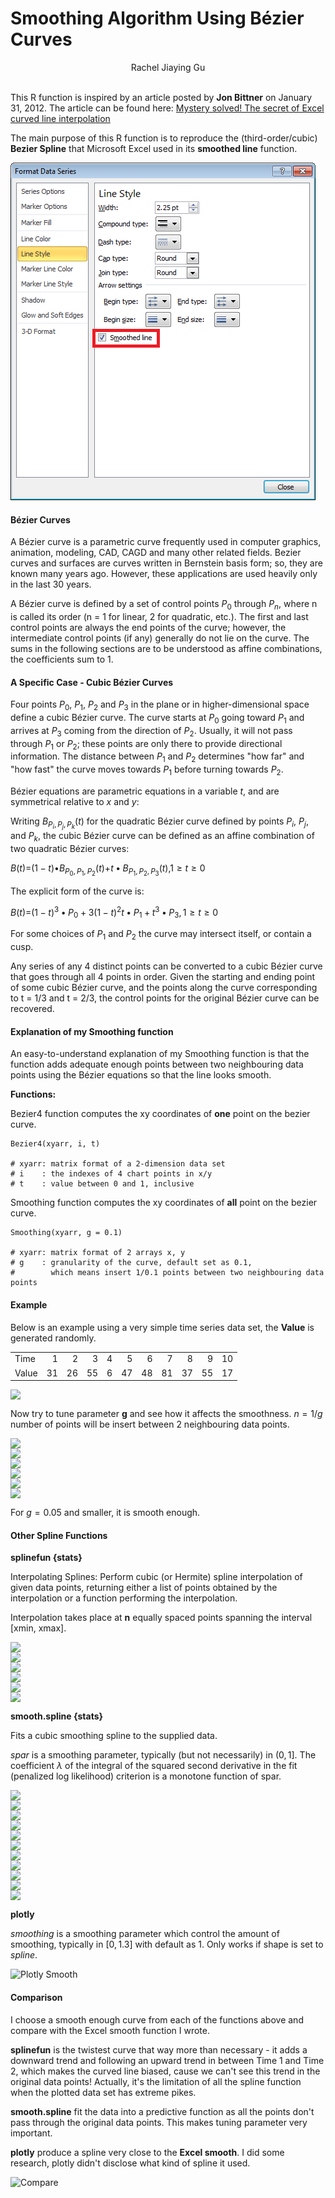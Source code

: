 Smoothing Algorithm Using Bézier Curves
================

<center>
Rachel Jiaying Gu
</center>
</br>

This R function is inspired by an article posted by **Jon Bittner** on January 31, 2012.
The article can be found here: [Mystery solved! The secret of Excel curved line interpolation](https://blog.splitwise.com/2012/01/31/mystery-solved-the-secret-of-excel-curved-line-interpolation/)

The main purpose of this R function is to reproduce the (third-order/cubic) **Bezier Spline** that Microsoft Excel used in its **smoothed line** function.

![Excel Smooth](\img\excel%20smooth.png)

#### Bézier Curves

A Bézier curve is a parametric curve frequently used in computer graphics, animation, modeling, CAD, CAGD and many other related fields. Bezier curves and surfaces are curves written in Bernstein basis form; so, they are known many years ago. However, these applications are used heavily only in the last 30 years.

A Bézier curve is defined by a set of control points *P*<sub>0</sub> through *P*<sub>*n*</sub>, where n is called its order (n = 1 for linear, 2 for quadratic, etc.). The first and last control points are always the end points of the curve; however, the intermediate control points (if any) generally do not lie on the curve. The sums in the following sections are to be understood as affine combinations, the coefficients sum to 1.

#### A Specific Case - Cubic Bézier Curves

Four points *P*<sub>0</sub>, *P*<sub>1</sub>, *P*<sub>2</sub> and *P*<sub>3</sub> in the plane or in higher-dimensional space define a cubic Bézier curve. The curve starts at *P*<sub>0</sub> going toward *P*<sub>1</sub> and arrives at *P*<sub>3</sub> coming from the direction of *P*<sub>2</sub>. Usually, it will not pass through *P*<sub>1</sub> or *P*<sub>2</sub>; these points are only there to provide directional information. The distance between *P*<sub>1</sub> and *P*<sub>2</sub> determines "how far" and "how fast" the curve moves towards *P*<sub>1</sub> before turning towards *P*<sub>2</sub>.

Bézier equations are parametric equations in a variable *t*, and are symmetrical relative to *x* and *y*:

Writing *B*<sub>*P*<sub>*i*</sub>, *P*<sub>*j*</sub>, *P*<sub>*k*</sub></sub>(*t*) for the quadratic Bézier curve defined by points *P*<sub>*i*</sub>, *P*<sub>*j*</sub>, and *P*<sub>*k*</sub>, the cubic Bézier curve can be defined as an affine combination of two quadratic Bézier curves:

*B*(*t*)=(1 − *t*)•*B*<sub>*P*<sub>0</sub>, *P*<sub>1</sub>, *P*<sub>2</sub></sub>(*t*)+*t* • *B*<sub>*P*<sub>1</sub>, *P*<sub>2</sub>, *P*<sub>3</sub></sub>(*t*),1 ≥ *t* ≥ 0

The explicit form of the curve is:

*B*(*t*)=(1 − *t*)<sup>3</sup> • *P*<sub>0</sub> + 3(1 − *t*)<sup>2</sup>*t* • *P*<sub>1</sub> + *t*<sup>3</sup> • *P*<sub>3</sub>, 1 ≥ *t* ≥ 0

For some choices of *P*<sub>1</sub> and *P*<sub>2</sub> the curve may intersect itself, or contain a cusp.

Any series of any 4 distinct points can be converted to a cubic Bézier curve that goes through all 4 points in order. Given the starting and ending point of some cubic Bézier curve, and the points along the curve corresponding to t = 1/3 and t = 2/3, the control points for the original Bézier curve can be recovered.

#### Explanation of my Smoothing function

An easy-to-understand explanation of my Smoothing function is that the function adds adequate enough points between two neighbouring data points using the Bézier equations so that the line looks smooth.

**Functions:**

Bezier4 function computes the xy coordinates of **one** point on the bezier curve.

    Bezier4(xyarr, i, t)

    # xyarr: matrix format of a 2-dimension data set
    # i    : the indexes of 4 chart points in x/y
    # t    : value between 0 and 1, inclusive

Smoothing function computes the xy coordinates of **all** point on the bezier curve.

    Smoothing(xyarr, g = 0.1)

    # xyarr: matrix format of 2 arrays x, y
    # g    : granularity of the curve, default set as 0.1, 
    #        which means insert 1/0.1 points between two neighbouring data points

#### Example

Below is an example using a very simple time series data set, the **Value** is generated randomly.

|       |     |     |     |     |     |     |     |     |     |     |
|:------|----:|----:|----:|----:|----:|----:|----:|----:|----:|----:|
| Time  |    1|    2|    3|    4|    5|    6|    7|    8|    9|   10|
| Value |   31|   26|   55|    6|   47|   48|   81|   37|   55|   17|

<img src="Smoothing_Algorithm_Using_Bézier_Curves_files/figure-markdown_github-ascii_identifiers/unnamed-chunk-1-1.png" style="display: block; margin: auto;" />

Now try to tune parameter **g** and see how it affects the smoothness. *n* = 1/*g* number of points will be insert between 2 neighbouring data points.

<img src="Smoothing_Algorithm_Using_Bézier_Curves_files/figure-markdown_github-ascii_identifiers/unnamed-chunk-2-1.png" style="display: block; margin: auto;" /><img src="Smoothing_Algorithm_Using_Bézier_Curves_files/figure-markdown_github-ascii_identifiers/unnamed-chunk-2-2.png" style="display: block; margin: auto;" /><img src="Smoothing_Algorithm_Using_Bézier_Curves_files/figure-markdown_github-ascii_identifiers/unnamed-chunk-2-3.png" style="display: block; margin: auto;" /><img src="Smoothing_Algorithm_Using_Bézier_Curves_files/figure-markdown_github-ascii_identifiers/unnamed-chunk-2-4.png" style="display: block; margin: auto;" /><img src="Smoothing_Algorithm_Using_Bézier_Curves_files/figure-markdown_github-ascii_identifiers/unnamed-chunk-2-5.png" style="display: block; margin: auto;" /><img src="Smoothing_Algorithm_Using_Bézier_Curves_files/figure-markdown_github-ascii_identifiers/unnamed-chunk-2-6.png" style="display: block; margin: auto;" />

For *g* = 0.05 and smaller, it is smooth enough.

#### Other Spline Functions

**splinefun {stats}**

Interpolating Splines: Perform cubic (or Hermite) spline interpolation of given data points, returning either a list of points obtained by the interpolation or a function performing the interpolation.

Interpolation takes place at **n** equally spaced points spanning the interval \[xmin, xmax\].

<img src="Smoothing_Algorithm_Using_Bézier_Curves_files/figure-markdown_github-ascii_identifiers/unnamed-chunk-3-1.png" style="display: block; margin: auto;" /><img src="Smoothing_Algorithm_Using_Bézier_Curves_files/figure-markdown_github-ascii_identifiers/unnamed-chunk-3-2.png" style="display: block; margin: auto;" /><img src="Smoothing_Algorithm_Using_Bézier_Curves_files/figure-markdown_github-ascii_identifiers/unnamed-chunk-3-3.png" style="display: block; margin: auto;" /><img src="Smoothing_Algorithm_Using_Bézier_Curves_files/figure-markdown_github-ascii_identifiers/unnamed-chunk-3-4.png" style="display: block; margin: auto;" /><img src="Smoothing_Algorithm_Using_Bézier_Curves_files/figure-markdown_github-ascii_identifiers/unnamed-chunk-3-5.png" style="display: block; margin: auto;" /><img src="Smoothing_Algorithm_Using_Bézier_Curves_files/figure-markdown_github-ascii_identifiers/unnamed-chunk-3-6.png" style="display: block; margin: auto;" />

**smooth.spline {stats}**

Fits a cubic smoothing spline to the supplied data.

*spar* is a smoothing parameter, typically (but not necessarily) in (0, 1\]. The coefficient *λ* of the integral of the squared second derivative in the fit (penalized log likelihood) criterion is a monotone function of spar.

<img src="Smoothing_Algorithm_Using_Bézier_Curves_files/figure-markdown_github-ascii_identifiers/unnamed-chunk-4-1.png" style="display: block; margin: auto;" /><img src="Smoothing_Algorithm_Using_Bézier_Curves_files/figure-markdown_github-ascii_identifiers/unnamed-chunk-4-2.png" style="display: block; margin: auto;" /><img src="Smoothing_Algorithm_Using_Bézier_Curves_files/figure-markdown_github-ascii_identifiers/unnamed-chunk-4-3.png" style="display: block; margin: auto;" /><img src="Smoothing_Algorithm_Using_Bézier_Curves_files/figure-markdown_github-ascii_identifiers/unnamed-chunk-4-4.png" style="display: block; margin: auto;" /><img src="Smoothing_Algorithm_Using_Bézier_Curves_files/figure-markdown_github-ascii_identifiers/unnamed-chunk-4-5.png" style="display: block; margin: auto;" /><img src="Smoothing_Algorithm_Using_Bézier_Curves_files/figure-markdown_github-ascii_identifiers/unnamed-chunk-4-6.png" style="display: block; margin: auto;" /><img src="Smoothing_Algorithm_Using_Bézier_Curves_files/figure-markdown_github-ascii_identifiers/unnamed-chunk-4-7.png" style="display: block; margin: auto;" /><img src="Smoothing_Algorithm_Using_Bézier_Curves_files/figure-markdown_github-ascii_identifiers/unnamed-chunk-4-8.png" style="display: block; margin: auto;" /><img src="Smoothing_Algorithm_Using_Bézier_Curves_files/figure-markdown_github-ascii_identifiers/unnamed-chunk-4-9.png" style="display: block; margin: auto;" /><img src="Smoothing_Algorithm_Using_Bézier_Curves_files/figure-markdown_github-ascii_identifiers/unnamed-chunk-4-10.png" style="display: block; margin: auto;" /><img src="Smoothing_Algorithm_Using_Bézier_Curves_files/figure-markdown_github-ascii_identifiers/unnamed-chunk-4-11.png" style="display: block; margin: auto;" />

**plotly**

*smoothing* is a smoothing parameter which control the amount of smoothing, typically in \[0, 1.3\] with default as 1. Only works if shape is set to *spline*.

![Plotly Smooth](plotly%20smooth.png)

#### Comparison

I choose a smooth enough curve from each of the functions above and compare with the Excel smooth function I wrote.

**splinefun** is the twistest curve that way more than necessary - it adds a downward trend and following an upward trend in between Time 1 and Time 2, which makes the curved line biased, cause we can't see this trend in the original data points! Actually, it's the limitation of all the spline function when the plotted data set has extreme pikes.

**smooth.spline** fit the data into a predictive function as all the points don't pass through the original data points. This makes tuning parameter very important.

**plotly** produce a spline very close to the **Excel smooth**. I did some research, plotly didn't disclose what kind of spline it used.

![Compare](compare.png)
